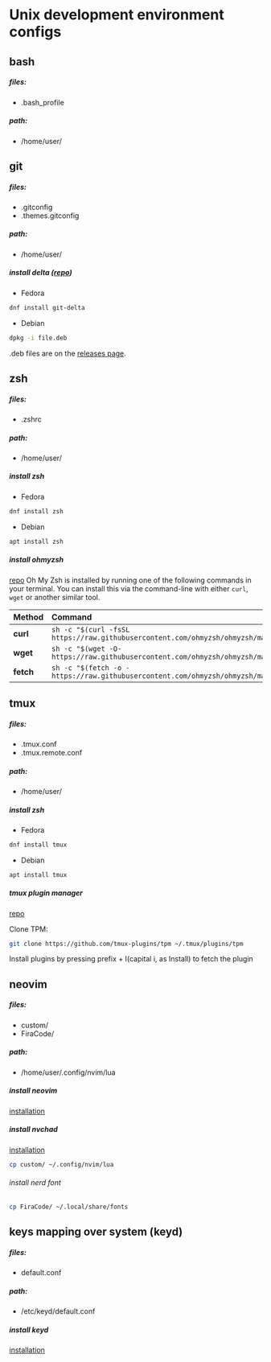 # Unix development environment configs

## bash
##### files: 
- .bash_profile

##### path: 
- /home/user/

## git
##### files: 
- .gitconfig
- .themes.gitconfig

##### path: 
- /home/user/

##### install delta ([repo](https://github.com/dandavison/delta))
 - Fedora
```sh
dnf install git-delta
```
- Debian 
```sh
dpkg -i file.deb
```
.deb files are on the [releases page](https://github.com/dandavison/delta/releases).

## zsh
##### files: 
- .zshrc

##### path: 
- /home/user/

##### install zsh
 - Fedora
```sh
dnf install zsh
```
- Debian 
```sh
apt install zsh
```

##### install ohmyzsh

[repo](https://github.com/ohmyzsh/ohmyzsh)
Oh My Zsh is installed by running one of the following commands in your terminal. You can install this via the command-line with either `curl`, `wget` or another similar tool.

| Method    | Command                                                                                           |
| :-------- | :------------------------------------------------------------------------------------------------ |
| **curl**  | `sh -c "$(curl -fsSL https://raw.githubusercontent.com/ohmyzsh/ohmyzsh/master/tools/install.sh)"` |
| **wget**  | `sh -c "$(wget -O- https://raw.githubusercontent.com/ohmyzsh/ohmyzsh/master/tools/install.sh)"`   |
| **fetch** | `sh -c "$(fetch -o - https://raw.githubusercontent.com/ohmyzsh/ohmyzsh/master/tools/install.sh)"` |

## tmux
##### files: 
- .tmux.conf
- .tmux.remote.conf

##### path: 
- /home/user/

##### install zsh
 - Fedora
```sh
dnf install tmux
```
- Debian 
```sh
apt install tmux
```

##### tmux plugin manager

[repo](https://github.com/tmux-plugins/tpm)

Clone TPM:
```sh
git clone https://github.com/tmux-plugins/tpm ~/.tmux/plugins/tpm
```
Install plugins by pressing prefix + I(capital i, as Install) to fetch the plugin

## neovim
##### files: 
- custom/
- FiraCode/

##### path: 
- /home/user/.config/nvim/lua

##### install neovim

[installation](https://github.com/neovim/neovim/blob/master/INSTALL.md)

##### install nvchad

[installation](https://nvchad.com/docs/quickstart/install)

```sh
cp custom/ ~/.config/nvim/lua
```

###### install nerd font

```sh
cp FiraCode/ ~/.local/share/fonts
```

## keys mapping over system (keyd)
##### files: 
- default.conf

##### path: 
- /etc/keyd/default.conf

##### install keyd

[installation](https://github.com/rvaiya/keyd?tab=readme-ov-file#installation)
